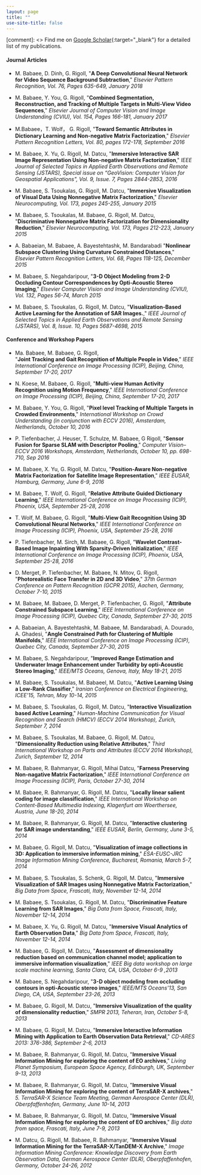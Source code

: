 ```yaml
---
layout: page
title: ""
use-site-title: false
---
```

[comment]: <> Find me on [Google Scholar](https://scholar.google.de/citations?user=OAy6MLEAAAAJ&hl=en){:target="_blank"} for a detailed list of my publications.

#### Journal Articles
* M. Babaee, D. Dinh, G. Rigoll,
"**A Deep Convolutional Neural Network for Video Sequence Background Subtraction**,"
_Elsevier Pattern Recognition, Vol. 76, Pages 635-649, January 2018_  

* M. Babaee, Y. You, G. Rigoll,
"**Combined Segmentation, Reconstruction, and Tracking of Multiple Targets in Multi-View Video Sequences**,"
_Elsevier Journal of Computer Vision and Image Understanding (CVIU), Vol. 154, Pages 166-181, January 2017_

* M.Babaee，T. Wolf， G. Rigoll,
"**Toward Semantic Attributes in Dictionary Learning and Non-negative Matrix Factorization**,"
_Elsevier Pattern Recognition Letters, Vol. 80, pages 172-178, September 2016_

* M. Babaee, X. Yu, G. Rigoll, M. Datcu,
"**Immersive Interactive SAR Image Representation Using Non-negative Matrix Factorization**,"
_IEEE Journal of Selected Topics in Applied Earth Observations and Remote Sensing (JSTARS), Special issue on “GeoVision: Computer Vision for Geospatial Applications", Vol. 9, Issue. 7, Pages 2844-2853, 2016_

* M. Babaee, S. Tsoukalas, G. Rigoll, M. Datcu,
"**Immersive Visualization of Visual Data Using Nonnegative Matrix Factorization**,"
_Elsevier Neurocomputing, Vol. 173, pages 245-255, January 2015_

* M. Babaee, S. Tsoukalas, M. Babaee, G. Rigoll, M. Datcu,
"**Discriminative Nonnegative Matrix Factorization for Dimensionality Reduction**,"
_Elsevier Neurocomputing, Vol. 173, Pages 212-223, January 2015_

* A. Babaeian, M. Babaee, A. Bayestehtashk, M. Bandarabadi
"**Nonlinear Subspace Clustering Using Curvature Constrained Distances**,"
_Elsevier Pattern Recognition Letters, Vol. 68, Pages 118-125, December 2015_

* M. Babaee, S. Negahdaripour,
"**3-D Object Modeling from 2-D Occluding Contour Correspondences by Opti-Acoustic Stereo Imaging**,"
_Elsevier Computer Vision and Image Understanding (CVIU), Vol. 132, Pages 56-74, March 2015_

* M. Babaee, S. Tsoukalas, G. Rigoll, M. Datcu,
"**Visualization-Based Active Learning for the Annotation of SAR Images.**,"
_IEEE Journal of Selected Topics in Applied Earth Observations and Remote Sensing (JSTARS), Vol. 8, Issue. 10, Pages 5687-4698, 2015_


#### Conference and Workshop Papers

* Ma. Babaee, M. Babaee, G. Rigoll,  
"**Joint Tracking and Gait Recognition of Multiple People in Video**,"
_IEEE International Conference on Image Processing (ICIP), Beijing, China, September 17-20, 2017_

* N. Koese, M. Babaee, G. Rigoll,
"**Multi-view Human Activity Recognition using Motion Frequency**,"
_IEEE International Conference on Image Processing (ICIP), Beijing, China, September 17-20, 2017_

* M. Babaee, Y. You, G. Rigoll,
"**Pixel level Tracking of Multiple Targets in Crowded Environments**,"
_International Workshop on Crowd Understanding (in conjunction with ECCV 2016), Amsterdam, Netherlands, October 10, 2016_

* P. Tiefenbacher, J. Heuser, T. Schulze, M. Babaee, G Rigoll,
"**Sensor Fusion for Sparse SLAM with Descriptor Pooling**,"
_Computer Vision–ECCV 2016 Workshops, Amsterdam, Netherlands, October 10, pp. 698-710, Sep 2016_

* M. Babaee, X. Yu, G. Rigoll, M. Datcu,
"**Position-Aware Non-negative Matrix Factorization for Satellite Image Representation**,"
_IEEE EUSAR, Hamburg, Germany, June 6-9, 2016_

* M. Babaee, T. Wolf, G. Rigoll,
"**Relative Attribute Guided Dictionary Learning**,"
_IEEE International Conference on Image Processing (ICIP), Phoenix, USA, September 25-28, 2016_

* T. Wolf, M. Babaee, G. Rigoll,
"**Multi-View Gait Recognition Using 3D Convolutional Neural Networks**,"
_IEEE International Conference on Image Processing (ICIP), Phoenix, USA, September 25-28, 2016_

* P. Tiefenbacher, M. Sirch, M. Babaee, G. Rigoll,
"**Wavelet Contrast-Based Image Inpainting With Sparsity-Driven Initialization**,"
_IEEE International Conference on Image Processing (ICIP), Phoenix, USA, September 25-28, 2016_

* D. Merget, P. Tiefenbacher, M. Babaee, N. Mitov, G. Rigoll,
"**Photorealistic Face Transfer in 2D and 3D Video**,"
_37th German Conference on Pattern Recognition (GCPR 2015), Aachen, Germany, October 7-10, 2015_

* M. Babaee, M. Babaee, D. Merget, P. Tiefenbacher, G. Rigoll,
"**Attribute Constrained Subspace Learning**,"
_IEEE International Conference on Image Processing (ICIP), Quebec City, Canada, September 27-30, 2015_

* A. Babaeian, A. Bayestehtashk, M. Babaee, M. Bandarabadi, A. Dourado, A. Ghadesi,
"**Angle Constrained Path for Clustering of Multiple Manifolds**,"
_IEEE International Conference on Image Processing (ICIP), Quebec City, Canada, September 27-30, 2015_

* M.  Babaee, S. Negahdaripour,
"**Improved Range Estimation and Underwater Image Enhancement under Turbidity by opti-Acoustic Stereo Imaging**,"
_IEEE/MTS Oceans, Genova, Italy, May 18-21, 2015_

* M. Babaee, S. Tsoukalas, M. Babaeel, M. Datcu,
"**Active Learning Using a Low-Rank Classifier**,"
_Iranian Conference on Electrical Engineering, ICEE'15, Tehran, May 10-14, 2015_

* M. Babaee, S. Tsoukalas, G. Rigoll, M. Datcu,
"**Interactive Visualization based Active Learning**,"
_Human-Machine Communication for Visual Recognition and Search (HMCV) (ECCV 2014 Workshop), Zurich, September 7, 2014_

* M. Babaee, S. Tsoukalas, M. Babaee, G. Rigoll, M. Datcu,
"**Dimensionality Reduction using Relative Attributes**,"
_Third International Workshop on Parts and Attributes (ECCV 2014 Workshop), Zurich, September 12, 2014_

* M. Babaee, R. Bahmanyar, G. Rigoll, Mihai Datcu,
"**Farness Preserving Non-nagative Matrix Factorization**,"
_IEEE International Conference on Image Processing (ICIP), Paris, October 27-30, 2014_

* M. Babaee, R. Bahmanyar, G. Rigoll, M. Datcu,
"**Locally linear salient coding for image classification**,"
_IEEE International Workshop on Content-Based Multimedia Indexing, Klagenfurt am Woerthersee, Austria, June 18-20, 2014_

* M. Babaee, R. Bahmanyar, G. Rigoll, M. Datcu,
"**Interactive clustering for SAR image understanding**,"
_IEEE EUSAR, Berlin, Germany, June 3-5, 2014_

* M. Babaee, G. Rigoll, M. Datcu,
"**Visualization of image collections in 3D: Application to immersive information mining**,"
_ESA-EUSC-JRC Image Information Mining Conference, Bucharest, Romania, March 5-7, 2014_

* M. Babaee, S. Tsoukalas, S. Schenk, G. Rigoll, M. Datcu,
"**Immersive Visualization of SAR Images using Nonnegative Matrix Factorization**,"
_Big Data from Space, Frascati, Italy, November 12-14, 2014_

* M. Babaee, S. Tsoukalas, G. Rigoll, M. Datcu,
"**Discriminative Feature Learning from SAR Images**,"
_Big Data from Space, Frascati, Italy, November 12-14, 2014_

* M. Babaee, X. Yu, G. Rigoll, M. Datcu,
"**Immersive Visual Analytics of Earth Observation Data**,"
_Big Data from Space, Frascati, Italy, November 12-14, 2014_

* M. Babaee, G. Rigoll, M. Datcu,
"**Assessment of dimensionality reduction based on communication channel model; application to immersive information visualization**,"
_IEEE Big data workshop on large scale machine learning, Santa Clara, CA, USA, October 6-9 ,2013_

* M. Babaee, S. Negahdaripour,
"**3-D object modeling from occluding contours in opti-Acoustic stereo images**,"
_IEEE/MTS Oceans'13, San Diego, CA, USA, September 23-26, 2013_

* M. Babaee, G. Rigoll, M. Datcu,
"**Immersive Visualization of the quality of dimensionality reduction**,"
_SMPR 2013, Teheran, Iran, October 5-8, 2013_

* M. Babaee, G. Rigoll, M. Datcu,
"**Immersive Interactive Information Mining with Application to Earth Observation Data Retrieval**,"
_CD-ARES 2013: 376-386, September 2-6, 2013_

* M. Babaee, R. Bahmanyar, G. Rigoll, M. Datcu,
"**Immersive Visual Information Mining for exploring the content of EO archives**,"
_Living Planet Symposium, European Space Agency, Edinburgh, UK, September 9-13, 2013_

* M. Babaee, R. Bahmanyar, G. Rigoll, M. Datcu,
"**Immersive Visual Information Mining for exploring the content of TerraSAR-X archives**,"
_5\. TerraSAR-X Science Team Meeting, German Aerospace Center (DLR), Oberpfaffenhofen, Germany, June 10-14, 2013_

* M. Babaee, R. Bahmanyar, G. Rigoll, M. Datcu,
"**Immersive Visual Information Mining for exploring the content of EO archives**,"
_Big data from space, Frascati, Italy, June 7-9, 2013_

* M. Datcu, G. Rigoll, M. Babaee, R. Bahmanyar,
"**Immersive Visual Information Mining for the TerraSAR-X/TanDEM-X Archive**,"
_Image Information Mining Conference: Knowledge Discovery from Earth Observation Data, German Aerospace Center (DLR), Oberpfaffenhofen, Germany, October 24-26, 2012_
